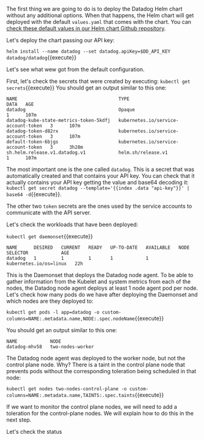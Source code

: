 The first thing we are going to do is to deploy the Datadog Helm chart without any additional options. When that happens, the Helm chart will get deployed with the default `values.yaml` that comes with the chart. You can [check these default values in our Helm chart Github repository](https://github.com/DataDog/helm-charts/blob/master/charts/datadog/values.yaml).

Let's deploy the chart passing our API key:

`helm install --name datadog --set datadog.apiKey=$DD_API_KEY datadog/datadog`{{execute}}

Let's see what wew got from the default configuration.

First, let's check the secrets that were created by executing: `kubectl get secrets`{{execute}} You should get an output similar to this one:

```
NAME                                     TYPE                                  DATA   AGE
datadog                                  Opaque                                1      107m
datadog-kube-state-metrics-token-5kdfj   kubernetes.io/service-account-token   3      107m
datadog-token-d82rx                      kubernetes.io/service-account-token   3      107m
default-token-6bjgs                      kubernetes.io/service-account-token   3      3h28m
sh.helm.release.v1.datadog.v1            helm.sh/release.v1                    1      107m
```

The most important one is the one called `datadog`. This is a secret that was automatically created and that contains your API key. You can check that it actually contains your API key getting the value and base64 decoding it: `kubectl get secret datadog --template='{{index .data "api-key"}}' | base64 -d`{{execute}}.

The other two `token` secrets are the ones used by the service accounts to communicate with the API server.

Let's check the workloads that have been deployed:

`kubectl get daemonset`{{execute}}

```
NAME      DESIRED   CURRENT   READY   UP-TO-DATE   AVAILABLE   NODE SELECTOR            AGE
datadog   1         1         1       1            1           kubernetes.io/os=linux   22h
```

This is the Daemonset that deploys the Datadog node agent. To be able to gather information from the Kubelet and system metrics from each of the nodes, the Datadog node agent deploys at least 1 node agent pod per node. Let's check how many pods do we have after deploying the Daemonset and which nodes are they deployed to:

`kubectl get pods -l app=datadog -o custom-columns=NAME:.metadata.name,NODE:.spec.nodeName`{{execute}}

You should get an output similar to this one:

```
NAME            NODE
datadog-mhv58   two-nodes-worker
```

The Datadog node agent was deployed to the worker node, but not the control plane node. Why? There is a taint in the control plane node that prevents pods without the corresponding toleration being scheduled in that node:

`kubectl get nodes two-nodes-control-plane -o custom-columns=NAME:.metadata.name,TAINTS:.spec.taints`{{execute}}

If we want to monitor the control plane nodes, we will need to add a toleration for the control-plane nodes. We will explain how to do this in the next step.

Let's check the status 